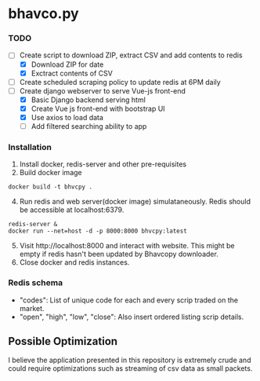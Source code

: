 # bhavco.py

### TODO
- [ ] Create script to download ZIP, extract CSV and add contents to redis
    - [x] Download ZIP for date
    - [x] Exctract contents of CSV
- [ ] Create scheduled scraping policy to update redis at 6PM daily
- [ ] Create django webserver to serve Vue-js front-end
    - [x] Basic Django backend serving html
    - [x] Create Vue js front-end with bootstrap UI
    - [x] Use axios to load data
    - [ ] Add filtered searching ability to app

### Installation
1. Install docker, redis-server and other pre-requisites
2. Build docker image
```
docker build -t bhvcpy .
```
4. Run redis and web server(docker image) simulataneously. Redis should be accessible at localhost:6379.
```
redis-server &
docker run --net=host -d -p 8000:8000 bhvcpy:latest
```
5. Visit http://localhost:8000 and interact with website. This might be empty if redis hasn't been updated by Bhavcopy downloader.
6. Close docker and redis instances.

### Redis schema
- "codes": List of unique code for each and every scrip traded on the market.
- "open", "high", "low", "close": Also insert ordered listing scrip details.

## Possible Optimization
I believe the application presented in this repository is extremely crude and could require optimizations such as streaming of csv data as small packets.
